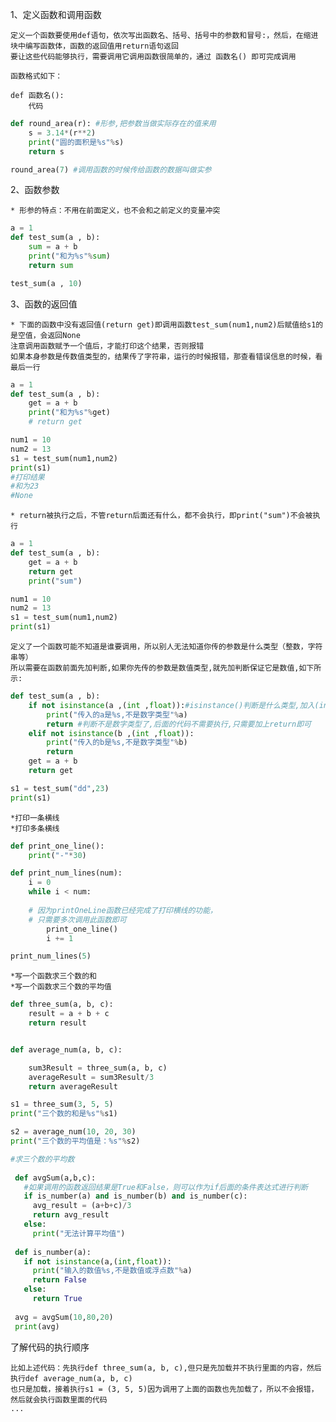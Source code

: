 1、定义函数和调用函数

    定义一个函数要使用def语句，依次写出函数名、括号、括号中的参数和冒号:，然后，在缩进块中编写函数体，函数的返回值用return语句返回
    要让这些代码能够执行，需要调用它调用函数很简单的，通过 函数名() 即可完成调用
    
    函数格式如下：
    
    def 函数名():
        代码
        
```python
def round_area(r): #形参,把参数当做实际存在的值来用
    s = 3.14*(r**2)
    print("圆的面积是%s"%s)
    return s

round_area(7) #调用函数的时候传给函数的数据叫做实参
```

2、函数参数

    * 形参的特点：不用在前面定义，也不会和之前定义的变量冲突
    
```python
a = 1
def test_sum(a , b):
    sum = a + b
    print("和为%s"%sum)
    return sum

test_sum(a , 10)
```

3、函数的返回值

    * 下面的函数中没有返回值(return get)即调用函数test_sum(num1,num2)后赋值给s1的是空值，会返回None
	注意调用函数赋予一个值后，才能打印这个结果，否则报错
	如果本身参数是传数值类型的，结果传了字符串，运行的时候报错，那查看错误信息的时候，看最后一行

```python
a = 1
def test_sum(a , b):
    get = a + b
    print("和为%s"%get)
    # return get

num1 = 10
num2 = 13
s1 = test_sum(num1,num2)
print(s1)
#打印结果
#和为23
#None
``` 
    * return被执行之后，不管return后面还有什么，都不会执行，即print("sum")不会被执行
        
```python
a = 1
def test_sum(a , b):
    get = a + b
    return get
    print("sum")

num1 = 10
num2 = 13
s1 = test_sum(num1,num2)
print(s1)
```   
	定义了一个函数可能不知道是谁要调用，所以别人无法知道你传的参数是什么类型（整数，字符串等）
	所以需要在函数前面先加判断,如果你先传的参数是数值类型,就先加判断保证它是数值,如下所示:

```python
def test_sum(a , b):
    if not isinstance(a ,(int ,float)):#isinstance()判断是什么类型,加入(int,float)表示传入的参数值只能是整数或浮点数
        print("传入的a是%s,不是数字类型"%a)
        return #判断不是数字类型了,后面的代码不需要执行,只需要加上return即可
    elif not isinstance(b ,(int ,float)):
        print("传入的b是%s,不是数字类型"%b)
        return
    get = a + b
    return get

s1 = test_sum("dd",23)
print(s1)
```

    *打印一条横线
    *打印多条横线
    
```python
def print_one_line():
    print("-"*30)

def print_num_lines(num):
    i = 0
    while i < num:
    
    # 因为printOneLine函数已经完成了打印横线的功能，
    # 只需要多次调用此函数即可
        print_one_line()
        i += 1

print_num_lines(5)
```

    *写一个函数求三个数的和
    *写一个函数求三个数的平均值
    
```python
def three_sum(a, b, c):
    result = a + b + c
    return result


def average_num(a, b, c):

    sum3Result = three_sum(a, b, c)
    averageResult = sum3Result/3
    return averageResult

s1 = three_sum(3, 5, 5)
print("三个数的和是%s"%s1)

s2 = average_num(10, 20, 30)
print("三个数的平均值是：%s"%s2)
```
```python
#求三个数的平均数
 
 def avgSum(a,b,c):
   #如果调用的函数返回结果是True和False，则可以作为if后面的条件表达式进行判断
   if is_number(a) and is_number(b) and is_number(c):
     avg_result = (a+b+c)/3
     return avg_result
   else:
     print("无法计算平均值")
 
 def is_number(a):
   if not isinstance(a,(int,float)):
     print("输入的数值%s,不是数值或浮点数"%a)
     return False
   else:
     return True
 
 avg = avgSum(10,80,20)
 print(avg)
```

了解代码的执行顺序

    比如上述代码：先执行def three_sum(a, b, c),但只是先加载并不执行里面的内容，然后执行def average_num(a, b, c)
    也只是加载，接着执行s1 = (3, 5, 5)因为调用了上面的函数也先加载了，所以不会报错，然后就会执行函数里面的代码
    ...
